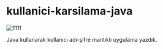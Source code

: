 # kullanici-karsilama-java

![1111](https://user-images.githubusercontent.com/86615310/181031324-71931f6a-0ccd-46d8-aa08-f68dbf51c712.PNG)

Java kullanarak kullanıcı adı-şifre mantıklı uygulama yazdık.
